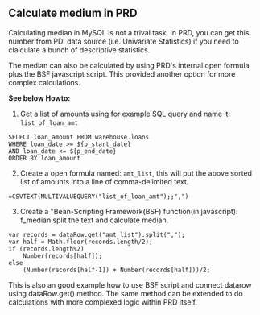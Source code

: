 ## Calculate medium in PRD ##

Calculating median in MySQL is not a trival task. In PRD, you can get this number
from PDI data source (i.e. Univariate Statistics) if you need to clalculate a bunch of
descriptive statistics. 

The median can also be calculated by using PRD's internal open formula plus the BSF 
javascript script. This provided another option for more complex calculations.

**See below Howto:**

1. Get a list of amounts using for example SQL query and name it: `list_of_loan_amt`
```
SELECT loan_amount FROM warehouse.loans
WHERE loan_date >= ${p_start_date}
AND loan_date <= ${p_end_date}
ORDER BY loan_amount
```

2. Create a open formula named: `amt_list`, this will put the above sorted list of 
amounts into a line of comma-delimited text.
```
=CSVTEXT(MULTIVALUEQUERY("list_of_loan_amt");;",")
```

3. Create a "Bean-Scripting Framework(BSF) function(in javascript): f_median
split the text and calculate median.
```
var records = dataRow.get("amt_list").split(",");
var half = Math.floor(records.length/2);
if (records.length%2) 
    Number(records[half]);
else
    (Number(records[half-1]) + Number(records[half]))/2;

```

This is also an good example how to use BSF script and connect datarow using dataRow.get() method.
The same method can be extended to do calculations with more complexed logic within PRD itself.
